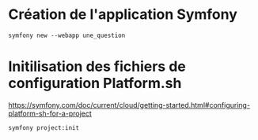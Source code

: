 # Création de l'application Symfony
```shell
symfony new --webapp une_question
```
# Initilisation des fichiers de configuration Platform.sh
https://symfony.com/doc/current/cloud/getting-started.html#configuring-platform-sh-for-a-project
```shell
symfony project:init
```